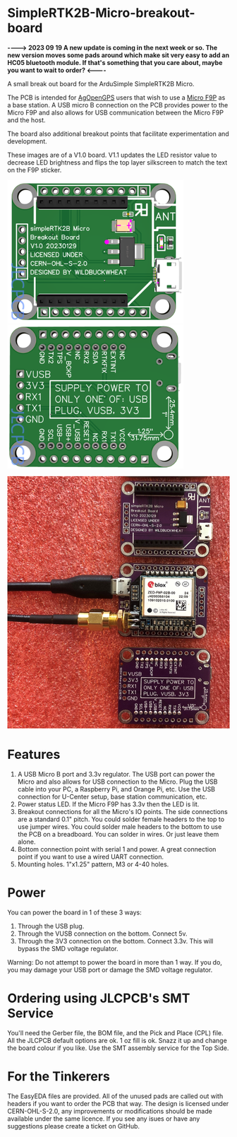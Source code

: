 # SimpleRTK2B-Micro-breakout-board

**----> 2023 09 19 A new update is coming in the next week or so. The new version moves some pads around which make sit very easy to add an HC05 bluetooth module. If that's something that you care about, maybe you want to wait to order? <----**

A small break out board for the ArduSimple SimpleRTK2B Micro.

The PCB is intended for [AgOpenGPS](https://github.com/farmerbriantee/AgOpenGPS "github.com/farmerbriantee/AgOpenGPS") users that wish to use a [Micro F9P](https://www.ardusimple.com/product/simplertk2b-micro/ "Ardusimple") as a base station. A USB micro B connection on the PCB provides power to the Micro F9P and also allows for USB communication between the Micro F9P and the host.

The board also additional breakout points that facilitate experimentation and development.

These images are of a V1.0 board. V1.1 updates the LED resistor value to decrease LED brightness and flips the top layer silkscreen to match the text on the F9P sticker.

<img src="https://github.com/WildBuckwheat/SimpleRTK2B-Micro-breakout-board/blob/main/Images/Render%203D%20Top.png" width="400"> <img src="https://github.com/WildBuckwheat/SimpleRTK2B-Micro-breakout-board/blob/main/Images/Render%203D%20Bottom.png" width="400">

<img src="https://github.com/WildBuckwheat/SimpleRTK2B-Micro-breakout-board/blob/main/Images/Populated.JPG" width="820"> 



# Features
1. A USB Micro B port and 3.3v regulator. The USB port can power the Micro and also allows for USB connection to the Micro. Plug the USB cable into your PC, a Raspberry Pi, and Orange Pi, etc. Use the USB connection for U-Center setup, base station communication, etc.
2. Power status LED. If the Micro F9P has 3.3v then the LED is lit.
3. Breakout connections for all the Micro's IO points. The side connections are a standard 0.1" pitch. You could solder female headers to the top to use jumper wires. You could solder male headers to the bottom to use the PCB on a breadboard. You can solder in wires. Or just leave them alone.
4. Bottom connection point with serial 1 and power. A great connection point if you want to use a wired UART connection.
5. Mounting holes. 1"x1.25" pattern, M3 or 4-40 holes.



# Power
You can power the board in 1 of these 3 ways:
1. Through the USB plug.
2. Through the VUSB connection on the bottom. Connect 5v.
3. Through the 3V3 connection on the bottom. Connect 3.3v. This will bypass the SMD voltage regulator.

Warning: Do not attempt to power the board in more than 1 way. If you do, you may damage your USB port or damage the SMD voltage regulator.



# Ordering using JLCPCB's SMT Service
You'll need the Gerber file, the BOM file, and the Pick and Place (CPL) file. All the JLCPCB default options are ok. 1 oz fill is ok. Snazz it up and change the board colour if you like. Use the SMT assembly service for the Top Side.



# For the Tinkerers
The EasyEDA files are provided. All of the unused pads are called out with headers if you want to order the PCB that way. The design is licensed under CERN-OHL-S-2.0, any improvements or modifications should be made available under the same licence. If you see any isues or have any suggestions please create a ticket on GitHub.
